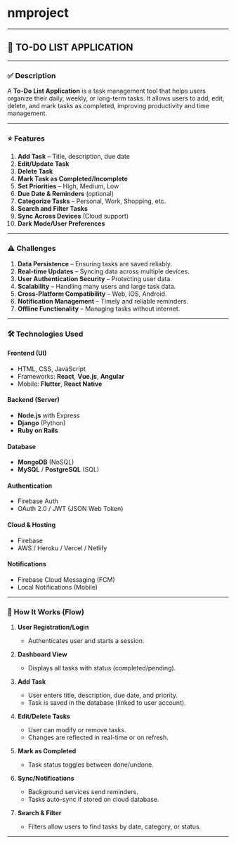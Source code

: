# nmproject

---

## 📝 TO-DO LIST APPLICATION

---

### ✅ **Description**

A **To-Do List Application** is a task management tool that helps users organize their daily, weekly, or long-term tasks. It allows users to add, edit, delete, and mark tasks as completed, improving productivity and time management.

---

### ⭐ **Features**

1. **Add Task** – Title, description, due date
2. **Edit/Update Task**
3. **Delete Task**
4. **Mark Task as Completed/Incomplete**
5. **Set Priorities** – High, Medium, Low
6. **Due Date & Reminders** (optional)
7. **Categorize Tasks** – Personal, Work, Shopping, etc.
8. **Search and Filter Tasks**
9. **Sync Across Devices** (Cloud support)
10. **Dark Mode/User Preferences**

---

### ⚠️ **Challenges**

1. **Data Persistence** – Ensuring tasks are saved reliably.
2. **Real-time Updates** – Syncing data across multiple devices.
3. **User Authentication Security** – Protecting user data.
4. **Scalability** – Handling many users and large task data.
5. **Cross-Platform Compatibility** – Web, iOS, Android.
6. **Notification Management** – Timely and reliable reminders.
7. **Offline Functionality** – Managing tasks without internet.

---

### 🛠️ **Technologies Used**

#### **Frontend (UI)**

* HTML, CSS, JavaScript
* Frameworks: **React**, **Vue.js**, **Angular**
* Mobile: **Flutter**, **React Native**

#### **Backend (Server)**

* **Node.js** with Express
* **Django** (Python)
* **Ruby on Rails**

#### **Database**

* **MongoDB** (NoSQL)
* **MySQL** / **PostgreSQL** (SQL)

#### **Authentication**

* Firebase Auth
* OAuth 2.0 / JWT (JSON Web Token)

#### **Cloud & Hosting**

* Firebase
* AWS / Heroku / Vercel / Netlify

#### **Notifications**

* Firebase Cloud Messaging (FCM)
* Local Notifications (Mobile)

---

### 🔄 **How It Works (Flow)**

1. **User Registration/Login**

   * Authenticates user and starts a session.

2. **Dashboard View**

   * Displays all tasks with status (completed/pending).

3. **Add Task**

   * User enters title, description, due date, and priority.
   * Task is saved in the database (linked to user account).

4. **Edit/Delete Tasks**

   * User can modify or remove tasks.
   * Changes are reflected in real-time or on refresh.

5. **Mark as Completed**

   * Task status toggles between done/undone.

6. **Sync/Notifications**

   * Background services send reminders.
   * Tasks auto-sync if stored on cloud database.

7. **Search & Filter**

   * Filters allow users to find tasks by date, category, or status.

---

